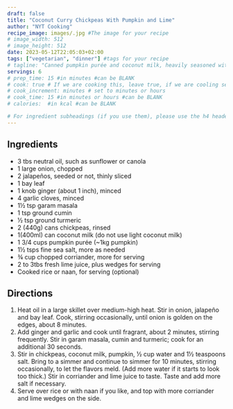 ```yaml
---
draft: false
title: "Coconut Curry Chickpeas With Pumpkin and Lime"
author: "NYT Cooking"
recipe_image: images/.jpg #The image for your recipe
# image_width: 512
# image_height: 512
date: 2023-05-12T22:05:03+02:00
tags: ["vegetarian", "dinner"] #tags for your recipe
# tagline: "Canned pumpkin purée and coconut milk, heavily seasoned with curry spices and lots of fresh lime juice, make a sweet-sharp sauce for chickpeas."
servings: 6
# prep_time: 15 #in minutes #can be BLANK
# cook: true # If we are cooking this, leave true, if we are cooling set to false
# cook_increment: minutes # set to minutes or hours
# cook_time: 15 #in minutes or hours #can be BLANK
# calories:  #in kcal #can be BLANK

# For ingredient subheadings (if you use them), please use the h4 header.  For print view I have those elements targeted
---
```



## Ingredients

- 3 tbs neutral oil, such as sunflower or canola
- 1 large onion, chopped
- 2 jalapeños, seeded or not, thinly sliced
- 1 bay leaf
- 1 knob ginger (about 1 inch), minced
- 4 garlic cloves, minced
- 1½ tsp garam masala
- 1 tsp ground cumin
- ½ tsp ground turmeric
- 2 (440g) cans chickpeas, rinsed
- 1(400ml) can coconut milk (do not use light coconut milk)
- 1 3/4 cups pumpkin purée (~1kg pumpkin)
- 1½ tsps fine sea salt, more as needed
- ¾ cup chopped corriander, more for serving
- 2 to 3tbs fresh lime juice, plus wedges for serving
- Cooked rice or naan, for serving (optional)

## Directions

1. Heat oil in a large skillet over medium-high heat. Stir in onion, jalapeño and bay leaf. Cook, stirring occasionally, until onion is golden on the edges, about 8 minutes.
2. Add ginger and garlic and cook until fragrant, about 2 minutes, stirring frequently. Stir in garam masala, cumin and turmeric; cook for an additional 30 seconds.
3. Stir in chickpeas, coconut milk, pumpkin, ½ cup water and 1½ teaspoons salt. Bring to a simmer and continue to simmer for 10 minutes, stirring occasionally, to let the flavors meld. (Add more water if it starts to look too thick.) Stir in corriander and lime juice to taste. Taste and add more salt if necessary.
4. Serve over rice or with naan if you like, and top with more corriander and lime wedges on the side.